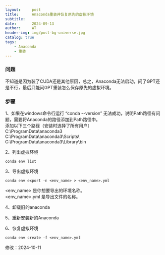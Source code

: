 ```yaml
---
layout:     post
title:      Anaconda重装并恢复原先的虚拟环境
subtitle:   
date:       2024-09-13
author:     WT
header-img: img/post-bg-universe.jpg
catalog: true
tags:
    - Anaconda
    - 重装
---
```


### 问题
不知道是因为装了CUDA还是其他原因，总之，Anaconda无法启动，问了GPT还是不行，最后只能问GPT重装怎么保存原先的虚拟环境。


### 步骤

1、如果在windows命令行运行 “conda --version” 无法成功，说明Path路径有问题，需要将Anaconda的路径添加到Path路径中。  
添加以下三个路径（安装时选择了所有用户）  
C:\ProgramData\anaconda3  
C:\ProgramData\anaconda3\Scripts\  
C:\ProgramData\anaconda3\Library\bin    


2、列出虚拟环境
```
conda env list
```

3、导出虚拟环境

```
conda env export -n <env_name> > <env_name>.yml
```  
\<env_name\> 是你想要导出的环境名称。  
\<env_name\>.yml 是导出文件的名称。  



4、卸载旧的anaconda  

5、重新安装新的Anaconda  

6、恢复虚拟环境  

```
conda env create -f <env_name>.yml

```

修改：2024-10-11 











 


